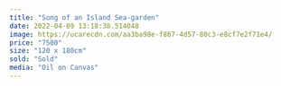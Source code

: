 ```yaml
---
title: "Song of an Island Sea-garden"
date: 2022-04-09 13:18:38.514048
image: https://ucarecdn.com/aa3ba98e-f867-4d57-80c3-e8cf7e2f71e4/
price: "7500"
size: "120 x 180cm"
sold: "Sold"
media: "Oil on Canvas"
---
```


